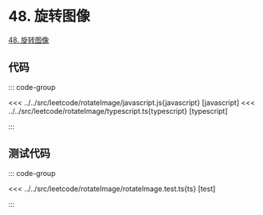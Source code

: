 # 48. 旋转图像

[48. 旋转图像](https://leetcode.cn/problems/rotate-image/description/)

## 代码

::: code-group

<<< ../../src/leetcode/rotateImage/javascript.js{javascript} [javascript]
<<< ../../src/leetcode/rotateImage/typescript.ts{typescript} [typescript]

:::

## 测试代码

::: code-group

<<< ../../src/leetcode/rotateImage/rotateImage.test.ts{ts} [test]

:::

